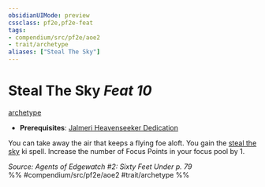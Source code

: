 ```yaml
---
obsidianUIMode: preview
cssclass: pf2e,pf2e-feat
tags:
- compendium/src/pf2e/aoe2
- trait/archetype
aliases: ["Steal The Sky"]
---
```

# Steal The Sky  *Feat 10*  
[archetype](rules/traits/archetype.md)  

- **Prerequisites**: [Jalmeri Heavenseeker Dedication](compendium/feats/jalmeri-heavenseeker-dedication-aoe2.md)

You can take away the air that keeps a flying foe aloft. You gain the [steal the sky](compendium/spells/steal-the-sky-aoe2.md) ki spell. Increase the number of Focus Points in your focus pool by 1.

*Source: Agents of Edgewatch #2: Sixty Feet Under p. 79*  
%% #compendium/src/pf2e/aoe2 #trait/archetype %%